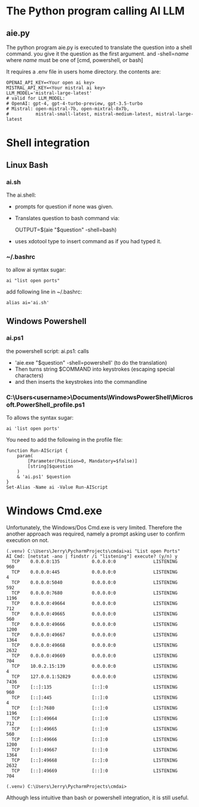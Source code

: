 # The Python program calling AI LLM
## aie.py

The python program aie.py is executed 
to translate the question into a shell command.
you give it the question as the first argument.
and -shell=_name_  where _name_ must be one of [cmd, powershell, or bash]

It requires a .env file in users home directory.
the contents are: 

    OPENAI_API_KEY=<Your open ai key>
    MISTRAL_API_KEY=<Your mistral ai key>
    LLM_MODEL='mistral-large-latest'
    # valid for LLM_MODEL:
    # OpenAI: gpt-4, gpt-4-turbo-preview, gpt-3.5-turbo
    # Mistral: open-mistral-7b, open-mixtral-8x7b, 
    #          mistral-small-latest, mistral-medium-latest, mistral-large-latest

# Shell integration
## Linux Bash

### ai.sh

The ai.shell:
- prompts for question if none was given.
- Translates question to bash command via:
 
  OUTPUT=$(aie "$question" -shell=bash)
- uses xdotool type to insert command as if you had typed it.

### ~/.bashrc
to allow ai syntax sugar:

    ai "list open ports"
add following line in ~/.bashrc:

    alias ai='ai.sh'

## Windows Powershell

### ai.ps1

 the powershell script: ai.ps1: calls 
   - 'aie.exe "$question" -shell=powershell'  (to do the translation)
   - Then turns string $COMMAND into keystrokes (escaping special characters)
   - and then inserts the keystrokes into the commandline

### C:\Users\<username>\Documents\WindowsPowerShell\Microsoft.PowerShell_profile.ps1

To allows the syntax sugar: 

    ai 'list open ports' 

You need to add the following in the profile file:

    function Run-AIScript {
        param(
            [Parameter(Position=0, Mandatory=$false)]
            [string]$question
        )
        & 'ai.ps1' $question
    }
    Set-Alias -Name ai -Value Run-AIScript


# Windows Cmd.exe
Unfortunately, the Windows/Dos Cmd.exe is very limited.  Therefore the another approach was required, namely a prompt asking user to confirm execution on not.

  
    (.venv) C:\Users\Jerry\PycharmProjects\cmdai>ai "List open Ports"
    AI Cmd: [netstat -ano | findstr /i "listening"] execute? (y/n) y
      TCP    0.0.0.0:135            0.0.0.0:0              LISTENING       960
      TCP    0.0.0.0:445            0.0.0.0:0              LISTENING       4
      TCP    0.0.0.0:5040           0.0.0.0:0              LISTENING       592
      TCP    0.0.0.0:7680           0.0.0.0:0              LISTENING       1196
      TCP    0.0.0.0:49664          0.0.0.0:0              LISTENING       712
      TCP    0.0.0.0:49665          0.0.0.0:0              LISTENING       560
      TCP    0.0.0.0:49666          0.0.0.0:0              LISTENING       1200
      TCP    0.0.0.0:49667          0.0.0.0:0              LISTENING       1364
      TCP    0.0.0.0:49668          0.0.0.0:0              LISTENING       2632
      TCP    0.0.0.0:49669          0.0.0.0:0              LISTENING       704
      TCP    10.0.2.15:139          0.0.0.0:0              LISTENING       4
      TCP    127.0.0.1:52829        0.0.0.0:0              LISTENING       7436
      TCP    [::]:135               [::]:0                 LISTENING       960
      TCP    [::]:445               [::]:0                 LISTENING       4
      TCP    [::]:7680              [::]:0                 LISTENING       1196
      TCP    [::]:49664             [::]:0                 LISTENING       712
      TCP    [::]:49665             [::]:0                 LISTENING       560
      TCP    [::]:49666             [::]:0                 LISTENING       1200
      TCP    [::]:49667             [::]:0                 LISTENING       1364
      TCP    [::]:49668             [::]:0                 LISTENING       2632
      TCP    [::]:49669             [::]:0                 LISTENING       704
    
    (.venv) C:\Users\Jerry\PycharmProjects\cmdai>

Although less intuitive than bash or powershell integration, it is still useful.



